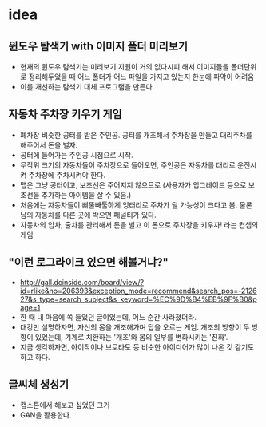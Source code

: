 # idea

## 윈도우 탐색기 with 이미지 폴더 미리보기
- 현재의 윈도우 탐색기는 미리보기 지원이 거의 없다시피 해서 이미지들을 폴더단위로 정리해두었을 때 어느 폴더가 어느 파일을 가지고 있는지 한눈에 파악이 어려움
- 이를 개선하는 탐색기 대체 프로그램을 만든다. 

## 자동차 주차장 키우기 게임
- 폐차장 비슷한 공터를 받은 주인공. 공터를 개조해서 주차장을 만들고 대리주차를 해주어서 돈을 벌자.
- 공터에 들어가는 주인공 시점으로 시작.
- 무작위 크기의 자동차들이 주차장으로 들어오면, 주인공은 자동차를 대리로 운전시켜 주차장에 주차시켜야 한다.
- 맵은 그냥 공터이고, 보조선은 주어지지 않으므로 (사용자가 업그레이드 등으로 보조선을 추가하는 아이템을 살 수 있음.)
- 처음에는 자동차들이 삐뚤빼툴하게 엉터리로 주차가 될 가능성이 크다고 봄. 물론 남의 자동차를 다른 곳에 박으면 패널티가 있다.
- 자동차의 입차, 출차를 관리해서 돈을 벌고 이 돈으로 주차장을 키우자! 라는 컨셉의 게임

## "이런 로그라이크 있으면 해볼거냐?"
 - http://gall.dcinside.com/board/view/?id=rlike&no=206393&exception_mode=recommend&search_pos=-212627&s_type=search_subject&s_keyword=%EC%9D%B4%EB%9F%B0&page=1
 - 한 때 내 마음에 쏙 들었던 글이었는데, 어느 순간 사라졌더라.
 - 대강만 설명하자면, 자신의 몸을 개조해가며 탑을 오르는 게임. 개조의 방향이 두 방향이 있었는데, 기계로 치환하는 '개조'와 몸의 일부를 변화시키는 '진화'.
 - 지금 생각하자면, 아이작이나 브로타토 등 비슷한 아이디어가 많이 나온 것 같기도 하고 하다.
 
## 글씨체 생성기
- 캡스톤에서 해보고 싶었던 그거
- GAN을 활용한다.
